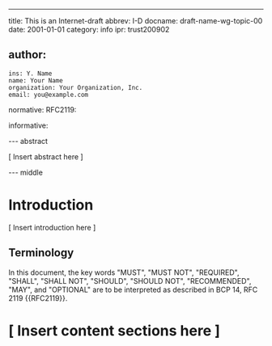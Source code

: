 ---
title: This is an Internet-draft 
abbrev: I-D
docname: draft-name-wg-topic-00
date: 2001-01-01
category: info
ipr: trust200902

author:
 -
    ins: Y. Name
    name: Your Name
    organization: Your Organization, Inc.
    email: you@example.com

normative:
  RFC2119:

informative:

--- abstract

[ Insert abstract here ]

--- middle

# Introduction

[ Insert introduction here ]

## Terminology

In this document, the key words "MUST", "MUST NOT", "REQUIRED",
"SHALL", "SHALL NOT", "SHOULD", "SHOULD NOT", "RECOMMENDED", "MAY",
and "OPTIONAL" are to be interpreted as described in BCP 14, RFC 2119
{{RFC2119}}.

# [ Insert content sections here ]

